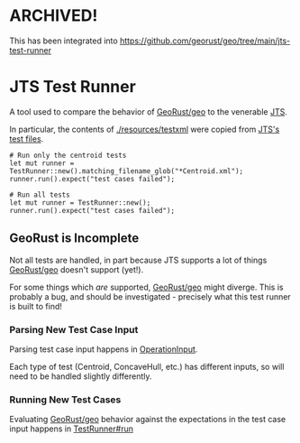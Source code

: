 # ARCHIVED!

This has been integrated into https://github.com/georust/geo/tree/main/jts-test-runner

# JTS Test Runner

A tool used to compare the behavior of [GeoRust/geo] to the venerable
[JTS](https://www.osgeo.org/projects/jts/).

In particular, the contents of [./resources/testxml](./resources/testxml) were copied from [JTS's test files](https://github.com/locationtech/jts/blob/master/modules/tests/src/test/resources/testxml).

```
# Run only the centroid tests
let mut runner = TestRunner::new().matching_filename_glob("*Centroid.xml");
runner.run().expect("test cases failed");

# Run all tests
let mut runner = TestRunner::new();
runner.run().expect("test cases failed");
```

## GeoRust is Incomplete

Not all tests are handled, in part because JTS supports a lot of things
[GeoRust/geo] doesn't support (yet!). 

For some things which _are_ supported, [GeoRust/geo] might diverge. This  is probably a bug, and should be investigated - precisely what this test runner is built to find!

### Parsing New Test Case Input

Parsing test case input happens in [OperationInput](./src/input.rs#L77). 

Each type of test (Centroid, ConcaveHull, etc.) has different inputs, so will need to be handled slightly differently.

### Running New Test Cases

Evaluating [GeoRust/geo] behavior against the expectations in the test case input happens in [TestRunner#run](./src/runner.rs#65)

[GeoRust/geo]: https://github.com/georust/geo
